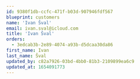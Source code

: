 ```yaml
---
id: 9380f1db-ccfc-471f-b03d-907946fdf567
blueprint: customers
name: 'Ivan Šval'
email: ivan.sval@icloud.com
title: 'Ivan Šval'
orders:
  - 3edcab3b-2e89-4074-a93b-d5dcaa30da86
first_name: Ivan
last_name: Šval
updated_by: c82a7926-03bd-4bb0-81b3-2109899ea6c9
updated_at: 1654091773
---
```

